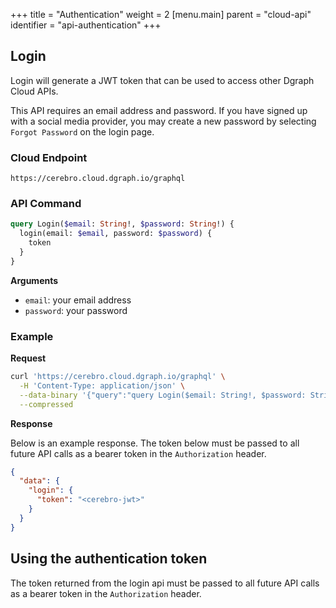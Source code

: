 +++
title = "Authentication"
weight = 2
[menu.main]
    parent = "cloud-api"
    identifier = "api-authentication"
+++

## Login

Login will generate a JWT token that can be used to access other Dgraph Cloud APIs.

This API requires an email address and password. If you have signed up with a social media provider, you may create a new password by selecting `Forgot Password` on the login page.

### Cloud Endpoint

```
https://cerebro.cloud.dgraph.io/graphql
```

### API Command

```graphql
query Login($email: String!, $password: String!) {
  login(email: $email, password: $password) {
    token
  }
}
```

**Arguments**

- `email`: your email address
- `password`: your password

### Example

**Request**

```bash
curl 'https://cerebro.cloud.dgraph.io/graphql' \
  -H 'Content-Type: application/json' \
  --data-binary '{"query":"query Login($email: String!, $password: String!) {\n  login(email: $email, password: $password) {    \n    token\n  }\n}","variables":{"email":"<your-email>","password":"<your-password>"}}' \
  --compressed
```

**Response**

Below is an example response. The token below must be passed to all future API calls as a bearer token in the `Authorization` header.

```json
{
  "data": {
    "login": {
      "token": "<cerebro-jwt>"
    }
  }
}
```

## Using the authentication token

The token returned from the login api must be passed to all future API calls as a bearer token in the `Authorization` header.
